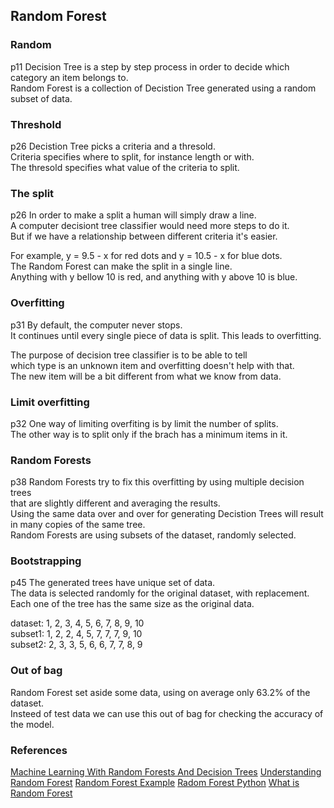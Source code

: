 ## Random Forest

### Random
 p11
Decision Tree is a step by step process in order to decide which category an item belongs to.  
Random Forest is a collection of Decistion Tree generated using a random subset of data.  

### Threshold
 p26
Decistion Tree picks a criteria and a thresold.  
Criteria specifies where to split, for instance length or with.  
The thresold specifies what value of the criteria to split.  

### The split
 p26
In order to make a split a human will simply draw a line.  
A computer decisiont tree classifier would need more steps to do it.  
But if we have a relationship between different criteria it's easier. 

For example, y = 9.5 - x for red dots and y = 10.5 - x for blue dots.  
The Random Forest can make the split in a single line.  
Anything with y bellow 10 is red, and anything with y above 10 is blue.  

### Overfitting
 p31
By default, the computer never stops.  
It continues until every single piece of data is split. 
This leads to overfitting. 

The purpose of decision tree classifier is to be able to tell   
which type is an unknown item and overfitting doesn't help with that.  
The new item will be a bit different from what we know from data.  

### Limit overfitting
 p32
One way of limiting overfiting is by limit the number of splits.  
The other way is to split only if the brach has a minimum items in it.  

### Random Forests
 p38
Random Forests try to fix this overfitting by using multiple decision trees  
that are slightly different and averaging the results.  
Using the same data over and over for generating Decistion Trees will result  
in many copies of the same tree.  
Random Forests are using subsets of the dataset, randomly selected.  

### Bootstrapping
 p45
The generated trees have unique set of data.  
The data is selected randomly for the original dataset, with replacement.  
Each one of the tree has the same size as the original data.  

dataset: 1, 2, 3, 4, 5, 6, 7, 8, 9, 10  
subset1: 1, 2, 2, 4, 5, 7, 7, 7, 9, 10  
subset2: 2, 3, 3, 5, 6, 6, 7, 7, 8, 9  

### Out of bag

Random Forest set aside some data, using on average only 63.2% of the dataset.  
Insteed of test data we can use this out of bag for checking the accuracy of the model.  

### References

[Machine Learning With Random Forests And Decision Trees](https://www.amazon.com/gp/product/B01JBL8YVK)
[Understanding Random Forest](https://towardsdatascience.com/understanding-random-forest-58381e0602d2)
[Random Forest Example](https://www.analyticsvidhya.com/blog/2021/06/understanding-random-forest/)
[Radom Forest Python](https://vitalflux.com/random-forest-classifier-python-code-example/)
[What is Random Forest](https://www.youtube.com/watch?v=gkXX4h3qYm4&ab_channel=IBMTechnology)
